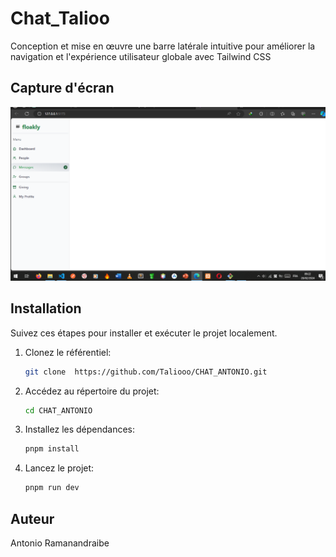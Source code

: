# Chat_Talioo

Conception et mise en œuvre une barre latérale intuitive pour améliorer la navigation et l'expérience utilisateur globale avec Tailwind CSS

## Capture d'écran

![Capture d'écran du Sidebar](Sidebar.PNG)

## Installation

Suivez ces étapes pour installer et exécuter le projet localement.

1. Clonez le référentiel:

    ```bash
    git clone  https://github.com/Taliooo/CHAT_ANTONIO.git
    ```

2. Accédez au répertoire du projet:

    ```bash
    cd CHAT_ANTONIO
    ```

3. Installez les dépendances:

    ```bash
    pnpm install
    ```
4. Lancez le projet:

    ```bash
    pnpm run dev
    ```

## Auteur

Antonio Ramanandraibe

